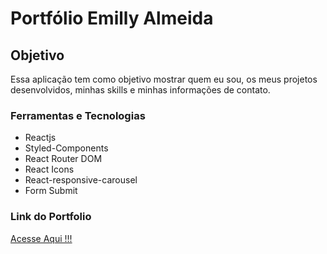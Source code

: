 # Portfólio Emilly Almeida

## Objetivo

Essa aplicação tem como objetivo mostrar quem eu sou, os meus projetos desenvolvidos, minhas skills e minhas informações de contato.

### Ferramentas e Tecnologias

- Reactjs
- Styled-Components
- React Router DOM
- React Icons
- React-responsive-carousel
- Form Submit

### Link do Portfolio

[Acesse Aqui !!!](https://facebook.github.io/create-react-app/docs/running-tests)
